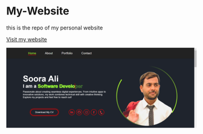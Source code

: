 # My-Website
this is the repo of my personal website <br>

[Visit my website](https://soorajalipanhwar.github.io/My-Website/)<br>

![website View](https://github.com/Soorajalipanhwar/My-Website/blob/main/assets/website.png)
